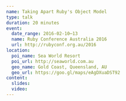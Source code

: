 ```yaml
---
name: Taking Apart Ruby's Object Model
type: talk
duration: 20 minutes
event:
  date_range: 2016-02-10⋯13
  name: Ruby Conference Australia 2016
  url: http://rubyconf.org.au/2016
location:
  poi_name: Sea World Resort
  poi_url: http://seaworld.com.au
  geo_name: Gold Coast, Queensland, AU
  geo_url: https://goo.gl/maps/eAgDXuaDST92
content:
  slides:
  video:
---
```


